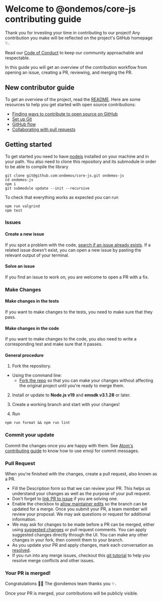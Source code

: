 # Welcome to @ondemos/core-js contributing guide <!-- omit in toc -->

Thank you for investing your time in contributing to our project! Any contribution you make will be reflected on the project's GitHub homepage :sparkles:.

Read our [Code of Conduct](CODE_OF_CONDUCT.md) to keep our community approachable and respectable.

In this guide you will get an overview of the contribution workflow from opening an issue, creating a PR, reviewing, and merging the PR.

## New contributor guide

To get an overview of the project, read the [README](README.md). Here are some resources to help you get started with open source contributions:

- [Finding ways to contribute to open source on GitHub](https://docs.github.com/en/get-started/exploring-projects-on-github/finding-ways-to-contribute-to-open-source-on-github)
- [Set up Git](https://docs.github.com/en/get-started/quickstart/set-up-git)
- [GitHub flow](https://docs.github.com/en/get-started/quickstart/github-flow)
- [Collaborating with pull requests](https://docs.github.com/en/github/collaborating-with-pull-requests)

## Getting started

To get started you need to have [nodejs](https://github.com/nodejs/node) installed on your machine and in your path.
You also need to clone this repository and its submodule in order to be able to compile the library

```
git clone git@github.com:ondemos/core-js.git ondemos-js 
cd ondemos-js
npm i
git submodule update --init --recursive
```

To check that everything works as expected you can run

```
npm run valgrind
npm test
```

### Issues

#### Create a new issue

If you spot a problem with the code, [search if an issue already exists](https://github.com/ondemos/core-js/issues). If a related issue doesn't exist,
you can open a new issue by pasting the relevant output of your terminal.

#### Solve an issue

If you find an issue to work on, you are welcome to open a PR with a fix.

### Make Changes

#### Make changes in the tests

If you want to make changes to the tests, you need to make sure that they pass.

#### Make changes in the code

If you want to make changes to the code, you also need to write a corresponding test and make sure that it passes.

#### General procedure

1. Fork the repository.

- Using the command line:
  - [Fork the repo](https://docs.github.com/en/github/getting-started-with-github/fork-a-repo#fork-an-example-repository) so that you can make your changes without affecting the original project until you're ready to merge them.

2. Install or update to **Node.js v19** and **emsdk v3.1.28** or later.

3. Create a working branch and start with your changes!

4. Run

```
npm run format && npm run lint
```

### Commit your update

Commit the changes once you are happy with them. See [Atom's contributing guide](https://github.com/atom/atom/blob/master/CONTRIBUTING.md#git-commit-messages) to know how to use emoji for commit messages.

### Pull Request

When you're finished with the changes, create a pull request, also known as a PR.

- Fill the Description form so that we can review your PR. This helps us understand your changes as well as the purpose of your pull request.
- Don't forget to [link PR to issue](https://docs.github.com/en/issues/tracking-your-work-with-issues/linking-a-pull-request-to-an-issue) if you are solving one.
- Enable the checkbox to [allow maintainer edits](https://docs.github.com/en/github/collaborating-with-issues-and-pull-requests/allowing-changes-to-a-pull-request-branch-created-from-a-fork) so the branch can be updated for a merge.
  Once you submit your PR, a team member will review your proposal. We may ask questions or request for additional information.
- We may ask for changes to be made before a PR can be merged, either using [suggested changes](https://docs.github.com/en/github/collaborating-with-issues-and-pull-requests/incorporating-feedback-in-your-pull-request) or pull request comments. You can apply suggested changes directly through the UI. You can make any other changes in your fork, then commit them to your branch.
- As you update your PR and apply changes, mark each conversation as [resolved](https://docs.github.com/en/github/collaborating-with-issues-and-pull-requests/commenting-on-a-pull-request#resolving-conversations).
- If you run into any merge issues, checkout this [git tutorial](https://github.com/skills/resolve-merge-conflicts) to help you resolve merge conflicts and other issues.

### Your PR is merged!

Congratulations :tada::tada: The @ondemos team thanks you :sparkles:.

Once your PR is merged, your contributions will be publicly visible.
